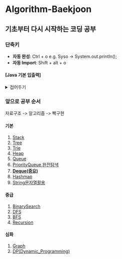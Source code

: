 # Algorithm-Baekjoon

## 기초부터 다시 시작하는 코딩 공부

### 단축키
- **자동 완성**: Ctrl + o 
        e.g. Syso -> System.out.println();
- **자동 Import**: Shift + alt + o

#### **[Java 기본 입출력]**

<details>
<summary>접어두기</summary>

```java
import java.io.BufferedReader;
import java.io.BufferedWriter;
import java.io.InputStreamReader;
import java.io.OutputStreamWriter;
import java.util.StringTokenizer;

public class Main {

    public void solution() throws IOException{
        BufferedReader br = new BufferedReader(new InputStreamReader(System.in));
        BufferedWriter bw = new BufferedWriter(new OutputStreamWriter(System.out));
        StringTokenizer st = new StringTokenizer(br.readLine());
        int n = Integer.parseInt(st.nextToken());
        
        br.close();
        bw.flush();
        bw.close();
    }

    public static void main(String[] args) throws Exception {
        new Main().solution();
    }
}
```
</details>

### 앞으로 공부 순서
자료구조 -> 알고리즘 -> 빡구현

#### 기본
1. [Stack](./Java_Code/src/Algorithm_data_structure/md_file/Stack.md)
2. [Tree](./Java_Code/src/Algorithm_data_structure/md_file/Tree.md)
3. [Trie](./Java_Code/src/Algorithm_data_structure/md_file/Trie.md)
4. [Heap](./Java_Code/src/Algorithm_data_structure/md_file/Heap.md)
5. [Queue](./Java_Code/src/Algorithm_data_structure/md_file/Queue.md)
5. [PriorityQueue,완전탐색](./Java_Code/src/Algorithm_data_structure/md_file/PriorityQueue.md)
6. [**Deque(중요)**](./Java_Code/src/Algorithm_data_structure/md_file/Deque.md)
7. [Hashmap](./Java_Code/src/Algorithm_data_structure/md_file/Hashmap.md)
8. [String문자열활용](./Java_Code/src/Algorithm_data_structure/md_file/String.md)

#### 중급
1. [BinarySearch](./Java_Code/src/Algorithm_data_structure/md_file/BinarySearch.md)
2. [DFS](./Java_Code/src/Algorithm_data_structure/md_file/DFS.md)
3. [BFS](./Java_Code/src/Algorithm_data_structure/md_file/BFS.md)
4. [Recursion](./Java_Code/src/Algorithm_data_structure/md_file/Recursion.md)

#### 심화
1. [Graph](./Java_Code/src/Algorithm_data_structure/md_file/Graph.md)
2. [DP(Dynamic_Programming)](./Java_Code/src/Algorithm_data_structure/md_file/DP.md)